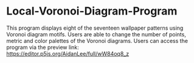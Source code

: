 # Local-Voronoi-Diagram-Program
This program displays eight of the seventeen wallpaper patterns using Voronoi diagram motifs. 
Users are able to change the number of points, metric and color palettes of the Voronoi diagrams. 
Users can access the program via the preview link:
https://editor.p5js.org/AidanLee/full/wW84oq8_z
